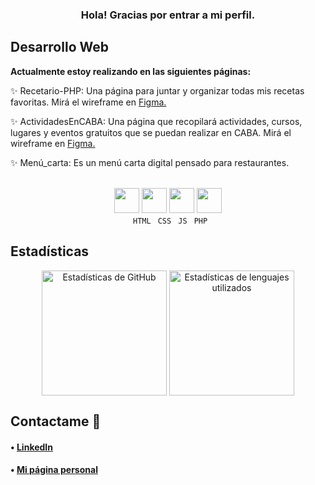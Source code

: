 <h3 align="center">Hola! Gracias por entrar a mi perfil.</h3>

## Desarrollo Web
<p><strong>Actualmente estoy realizando en las siguientes páginas:</strong></p>

:sparkles: Recetario-PHP: Una página para juntar y organizar todas mis recetas favoritas. Mirá el wireframe en [Figma.](https://www.figma.com/proto/0eOb643rYLdEKs3YLkD8MV/Recetario?node-id=108%3A16&starting-point-node-id=108%3A16&scaling=min-zoom)

:sparkles: ActividadesEnCABA: Una página que recopilará actividades, cursos, lugares y eventos gratuitos que se puedan realizar en CABA. Mirá el wireframe en [Figma.](https://www.figma.com/proto/BOJGILRVeEWAvGmIsq8CUC/ActividadesEnCABA?node-id=1%3A2&scaling=contain&page-id=0%3A1&starting-point-node-id=1%3A2)

:sparkles: Menú_carta: Es un menú carta digital pensado para restaurantes.
  
<br>

<div align="center">
      <img align="bottom" width="40" src="https://github.com/MarikIshtar007/MarikIshtar007/blob/master/images/html.svg">
      <img width="40" src="https://github.com/MarikIshtar007/MarikIshtar007/blob/master/images/css.svg">
      <img width="40" src="https://github.com/MarikIshtar007/MarikIshtar007/blob/master/images/js.svg">
      <img width="40" src="https://github.com/MarikIshtar007/MarikIshtar007/blob/master/images/php.svg">
</div>

<div align="center"> 
      <code> HTML</code>
      <code > CSS</code>
      <code> JS</code>
      <code> PHP</code>
</div>

  
## Estadísticas
<div align="center">
    <img align="center" height="200" src="https://github-readme-stats.vercel.app/api?username=MartinaFSA&show_icons=true&theme=tokyonight&locale=es&custom_title=Estadísticas%20de%20GitHub&line_height=27" alt="Estadísticas de GitHub"/> <img  height="200" align="center" src="https://github-readme-stats.vercel.app/api/top-langs/?username=MartinaFSA&theme=tokyonight&locale=es&layout=compact" alt="Estadísticas de lenguajes utilizados"/>
 </div>
  

## Contactame :speech_balloon:

<h4> • <a href="https://www.linkedin.com/in/martina-fernandez-suarez-anzorena/">LinkedIn</a>
<h4> • <a href="https://martinafernandezsuarez.com.ar">Mi página personal</a>
